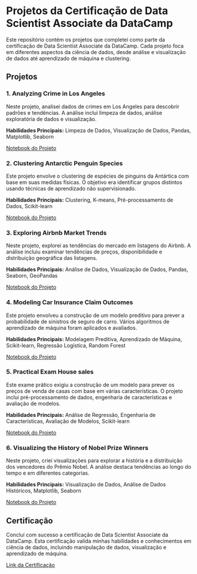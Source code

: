 # Projetos da Certificação de Data Scientist Associate da DataCamp

Este repositório contém os projetos que completei como parte da certificação de Data Scientist Associate da DataCamp. Cada projeto foca em diferentes aspectos da ciência de dados, desde análise e visualização de dados até aprendizado de máquina e clustering.

## Projetos

### 1. Analyzing Crime in Los Angeles
Neste projeto, analisei dados de crimes em Los Angeles para descobrir padrões e tendências. A análise inclui limpeza de dados, análise exploratória de dados e visualização.

**Habilidades Principais:** Limpeza de Dados, Visualização de Dados, Pandas, Matplotlib, Seaborn

[Notebook do Projeto](https://github.com/Mathee-us/Projetos-datacamp/blob/main/Analyzing%20Crime%20in%20Los%20Angeles/notebook.ipynb)

### 2. Clustering Antarctic Penguin Species
Este projeto envolve o clustering de espécies de pinguins da Antártica com base em suas medidas físicas. O objetivo era identificar grupos distintos usando técnicas de aprendizado não supervisionado.

**Habilidades Principais:** Clustering, K-means, Pré-processamento de Dados, Scikit-learn

[Notebook do Projeto](https://github.com/Mathee-us/Projetos-datacamp/blob/main/Clustering%20Antarctic%20Penguin%20Species/notebook.ipynb)

### 3. Exploring Airbnb Market Trends
Neste projeto, explorei as tendências do mercado em listagens do Airbnb. A análise incluiu examinar tendências de preços, disponibilidade e distribuição geográfica das listagens.

**Habilidades Principais:** Análise de Dados, Visualização de Dados, Pandas, Seaborn, GeoPandas

[Notebook do Projeto](https://github.com/Mathee-us/Projetos-datacamp/blob/main/Exploring%20Airbnb%20Market%20Trends/notebook.ipynb)

### 4. Modeling Car Insurance Claim Outcomes
Este projeto envolveu a construção de um modelo preditivo para prever a probabilidade de sinistros de seguro de carro. Vários algoritmos de aprendizado de máquina foram aplicados e avaliados.

**Habilidades Principais:** Modelagem Preditiva, Aprendizado de Máquina, Scikit-learn, Regressão Logística, Random Forest

[Notebook do Projeto](https://github.com/Mathee-us/Projetos-datacamp/blob/main/Modeling%20Car%20Insurance%20Claim%20Outcomes/notebook.ipynb)

### 5. Practical Exam House sales
Este exame prático exigiu a construção de um modelo para prever os preços de venda de casas com base em várias características. O projeto inclui pré-processamento de dados, engenharia de características e avaliação de modelos.

**Habilidades Principais:** Análise de Regressão, Engenharia de Características, Avaliação de Modelos, Scikit-learn

[Notebook do Projeto](https://github.com/Mathee-us/Projetos-datacamp/blob/main/Practical%20Exam%20House%20sales/notebook.ipynb)

### 6. Visualizing the History of Nobel Prize Winners
Neste projeto, criei visualizações para explorar a história e a distribuição dos vencedores do Prêmio Nobel. A análise destaca tendências ao longo do tempo e em diferentes categorias.

**Habilidades Principais:** Visualização de Dados, Análise de Dados Históricos, Matplotlib, Seaborn

[Notebook do Projeto](https://github.com/Mathee-us/Projetos-datacamp/blob/main/Visualizing%20the%20History%20of%20Nobel%20Prize%20Winners/notebook.ipynb)

## Certificação
Concluí com sucesso a certificação de Data Scientist Associate da DataCamp. Esta certificação valida minhas habilidades e conhecimentos em ciência de dados, incluindo manipulação de dados, visualização e aprendizado de máquina.

[Link da Certificação](https://www.datacamp.com/certificate/DSA0019754085413)


